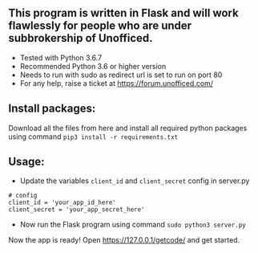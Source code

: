 ## This program is written in Flask and will work flawlessly for people who are under subbrokership of Unofficed. 

- Tested with Python 3.6.7
- Recommended Python 3.6 or higher version
- Needs to run with sudo as redirect url is set to run on port 80
- For any help, raise a ticket at https://forum.unofficed.com/

## Install packages:

Download all the files from here and install all required python packages using command
`pip3 install -r requirements.txt`

## Usage:

- Update the variables `client_id` and `client_secret` config in server.py
```
# config
client_id = 'your_app_id_here'
client_secret = 'your_app_secret_here'
```
- Now run the Flask program using command
`sudo python3 server.py`

Now the app is ready! Open https://127.0.0.1/getcode/ and get started.
